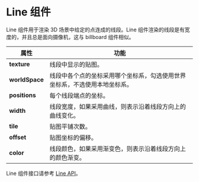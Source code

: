 # Line 组件

Line 组件用于渲染 3D 场景中给定的点连成的线段。Line 组件渲染的线段是有宽度的，并且总是面向摄像机，这与 billboard 组件相似。

属性| 功能
---|---
**texture**    | 线段中显示的贴图。
**worldSpace** | 线段中各个点的坐标采用哪个坐标系，勾选使用世界坐标系，不选使用本地坐标系。
**positions**  | 每个线段端点的坐标。
**width**      | 线段宽度，如果采用曲线，则表示沿着线段方向上的曲线变化。
**tile**       | 贴图平铺次数。
**offset**     | 贴图坐标的偏移。
**color**      | 线段颜色，如果采用渐变色，则表示沿着线段方向上的颜色渐变。

Line 组件接口请参考 [Line API](__APIDOC__/zh/#/docs/3.4/zh/particle/Class/Line)。
